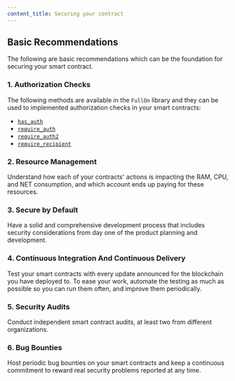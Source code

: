 ```yaml
---
content_title: Securing your contract
---
```


## Basic Recommendations

The following are basic recommendations which can be the foundation for securing your smart contract.

### 1. Authorization Checks

The following methods are available in the `FullOn` library and they can be used to implemented authorization checks in your smart contracts:

- [`has_auth`](../group__action/#function-has_auth)
- [`require_auth`](../group__action/#function-require_auth)
- [`require_auth2`](../how-to-guides/authorization/how_to_restrict_access_to_an_action_by_user/#3-using-require_auth2)
- [`require_recipient`](../group__action/#function-require_recipient)

### 2. Resource Management

Understand how each of your contracts' actions is impacting the RAM, CPU, and NET consumption, and which account ends up paying for these resources.

### 3. Secure by Default

Have a solid and comprehensive development process that includes security considerations from day one of the product planning and development.

### 4. Continuous Integration And Continuous Delivery

Test your smart contracts with every update announced for the blockchain you have deployed to. To ease your work, automate the testing as much as possible so you can run them often, and improve them periodically.

### 5. Security Audits

Conduct independent smart contract audits, at least two from different organizations.

### 6. Bug Bounties

Host periodic bug bounties on your smart contracts and keep a continuous commitment to reward real security problems reported at any time.

